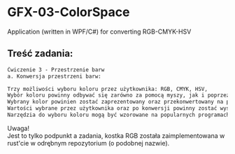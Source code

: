 # GFX-03-ColorSpace
Application (written in WPF/C#) for converting RGB-CMYK-HSV

## Treść zadania:
```md
Ćwiczenie 3 - Przestrzenie barw
a. Konwersja przestrzeni barw:

Trzy możliwości wyboru koloru przez użytkownika: RGB, CMYK, HSV,
Wybór koloru powinny odbywać się zarówno za pomocą myszy, jak i poprzez wprowadzenie poszczególnych wartości w pola tekstowe,
Wybrany kolor powinien zostać zaprezentowany oraz przekonwertowany na pozostałe formaty
Wartości wybrane przez użytkownika oraz po konwersji powinny zostać wyświetlone.
Narzędzia do wyboru koloru mogą być wzorowane na popularnych programach graficznych. 
```

Uwaga!  
Jest to tylko podpunkt a zadania, kostka RGB została zaimplementowana w rust'cie w odrębnym repozytorium (o podobnej nazwie).
